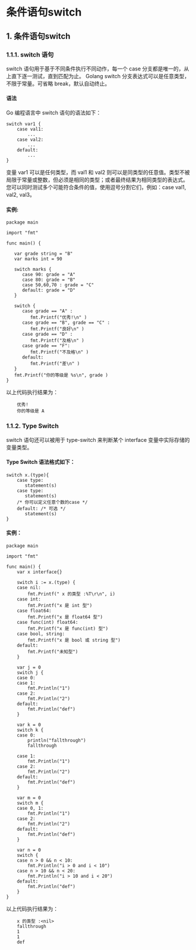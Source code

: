 # 条件语句switch

## 1. 条件语句switch <a id="&#x6761;&#x4EF6;&#x8BED;&#x53E5;switch"></a>

### 1.1.1. switch 语句 <a id="switch-&#x8BED;&#x53E5;"></a>

switch 语句用于基于不同条件执行不同动作，每一个 case 分支都是唯一的，从上直下逐一测试，直到匹配为止。 Golang switch 分支表达式可以是任意类型，不限于常量。可省略 break，默认自动终止。

#### 语法 <a id="&#x8BED;&#x6CD5;"></a>

Go 编程语言中 switch 语句的语法如下：

```text
switch var1 {
    case val1:
        ...
    case val2:
        ...
    default:
        ...
}
```

变量 var1 可以是任何类型，而 val1 和 val2 则可以是同类型的任意值。类型不被局限于常量或整数，但必须是相同的类型；或者最终结果为相同类型的表达式。 您可以同时测试多个可能符合条件的值，使用逗号分割它们，例如：case val1, val2, val3。

#### 实例: <a id="&#x5B9E;&#x4F8B;"></a>

```text
package main

import "fmt"

func main() {
   
   var grade string = "B"
   var marks int = 90

   switch marks {
      case 90: grade = "A"
      case 80: grade = "B"
      case 50,60,70 : grade = "C"
      default: grade = "D"  
   }

   switch {
      case grade == "A" :
         fmt.Printf("优秀!\n" )     
      case grade == "B", grade == "C" :
         fmt.Printf("良好\n" )      
      case grade == "D" :
         fmt.Printf("及格\n" )      
      case grade == "F":
         fmt.Printf("不及格\n" )
      default:
         fmt.Printf("差\n" )
   }
   fmt.Printf("你的等级是 %s\n", grade )
}
```

以上代码执行结果为：

```text
    优秀!
    你的等级是 A
```

### 1.1.2. Type Switch <a id="type-switch"></a>

switch 语句还可以被用于 type-switch 来判断某个 interface 变量中实际存储的变量类型。

#### Type Switch 语法格式如下： <a id="type-switch-&#x8BED;&#x6CD5;&#x683C;&#x5F0F;&#x5982;&#x4E0B;&#xFF1A;"></a>

```text
switch x.(type){
    case type:
       statement(s)      
    case type:
       statement(s)
    /* 你可以定义任意个数的case */
    default: /* 可选 */
       statement(s)
}
```

#### 实例： <a id="&#x5B9E;&#x4F8B;&#xFF1A;"></a>

```text
package main

import "fmt"

func main() {
    var x interface{}
    
    switch i := x.(type) { 
    case nil:
        fmt.Printf(" x 的类型 :%T\r\n", i)
    case int:
        fmt.Printf("x 是 int 型")
    case float64:
        fmt.Printf("x 是 float64 型")
    case func(int) float64:
        fmt.Printf("x 是 func(int) 型")
    case bool, string:
        fmt.Printf("x 是 bool 或 string 型")
    default:
        fmt.Printf("未知型")
    }
    
    var j = 0
    switch j {
    case 0:
    case 1:
        fmt.Println("1")
    case 2:
        fmt.Println("2")
    default:
        fmt.Println("def")
    }
    
    var k = 0
    switch k {
    case 0:
        println("fallthrough")
        fallthrough
        
    case 1:
        fmt.Println("1")
    case 2:
        fmt.Println("2")
    default:
        fmt.Println("def")
    }
    
    var m = 0
    switch m {
    case 0, 1:
        fmt.Println("1")
    case 2:
        fmt.Println("2")
    default:
        fmt.Println("def")
    }
    
    var n = 0
    switch { 
    case n > 0 && n < 10:
        fmt.Println("i > 0 and i < 10")
    case n > 10 && n < 20:
        fmt.Println("i > 10 and i < 20")
    default:
        fmt.Println("def")
    }
}
```

以上代码执行结果为：

```text
    x 的类型 :<nil>
    fallthrough
    1
    1
    def
```

